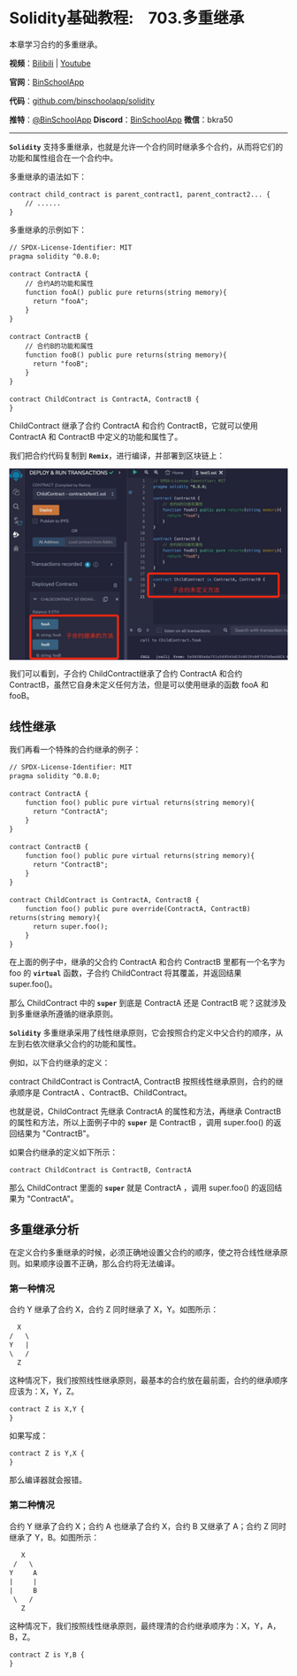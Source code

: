 # Solidity基础教程:&nbsp;&nbsp;&nbsp;&nbsp;703.多重继承

本章学习合约的多重继承。

**视频**：[Bilibili](https://#)  |  [Youtube](https://www.youtube.com/@BinSchoolApp)

**官网**：[BinSchoolApp](https://binschool.app)

**代码**：[github.com/binschoolapp/solidity](https://github.com/binschoolapp/solidity)

**推特**：[@BinSchoolApp](https://twitter.com/BinSchoolApp)    **Discord**：[BinSchoolApp](https://discord.gg/PB2YEvggWq)   **微信**：bkra50 

-----
**`Solidity`** 支持多重继承，也就是允许一个合约同时继承多个合约，从而将它们的功能和属性组合在一个合约中。

多重继承的语法如下：

```solidity
contract child_contract is parent_contract1, parent_contract2... {
    // ......
}
```

多重继承的示例如下：

```solidity
// SPDX-License-Identifier: MIT
pragma solidity ^0.8.0;

contract ContractA {
    // 合约A的功能和属性
    function fooA() public pure returns(string memory){
      return "fooA";
    }
}

contract ContractB {
    // 合约B的功能和属性
    function fooB() public pure returns(string memory){
      return "fooB";
    }
}

contract ChildContract is ContractA, ContractB {
}
```

ChildContract 继承了合约 ContractA 和合约 ContractB，它就可以使用 ContractA 和 ContractB 中定义的功能和属性了。

我们把合约代码复制到 **`Remix`**，进行编译，并部署到区块链上：

<p align="center"><img src="./img/multi-inherit.png" align="middle" width="800px"/></p>
 
我们可以看到，子合约 ChildContract继承了合约 ContractA 和合约 ContractB，虽然它自身未定义任何方法，但是可以使用继承的函数 fooA 和 fooB。

## 线性继承

我们再看一个特殊的合约继承的例子：

```solidity
// SPDX-License-Identifier: MIT
pragma solidity ^0.8.0;

contract ContractA {
    function foo() public pure virtual returns(string memory){
      return "ContractA";
    }
}

contract ContractB {
    function foo() public pure virtual returns(string memory){
      return "ContractB";
    }
}

contract ChildContract is ContractA, ContractB {
    function foo() public pure override(ContractA, ContractB) returns(string memory){
      return super.foo();
    }
}
```

在上面的例子中，继承的父合约 ContractA 和合约 ContractB 里都有一个名字为 foo 的 **`virtual`** 函数，子合约 ChildContract 将其覆盖，并返回结果 super.foo()。

那么 ChildContract 中的 **`super`** 到底是 ContractA 还是 ContractB 呢？这就涉及到多重继承所遵循的继承原则。

**`Solidity`** 多重继承采用了线性继承原则，它会按照合约定义中父合约的顺序，从左到右依次继承父合约的功能和属性。

例如，以下合约继承的定义：

contract ChildContract is ContractA, ContractB 
按照线性继承原则，合约的继承顺序是 ContractA 、ContractB、ChildContract。

也就是说，ChildContract 先继承 ContractA 的属性和方法，再继承 ContractB 的属性和方法，所以上面例子中的 **`super`** 是 ContractB ，调用 super.foo() 的返回结果为 "ContractB"。

如果合约继承的定义如下所示：

```solidity
contract ChildContract is ContractB, ContractA  
```

那么 ChildContract 里面的 **`super`** 就是 ContractA ，调用 super.foo() 的返回结果为 "ContractA"。

## 多重继承分析

在定义合约多重继承的时候，必须正确地设置父合约的顺序，使之符合线性继承原则。如果顺序设置不正确，那么合约将无法编译。

### 第一种情况

合约 Y 继承了合约 X，合约 Z 同时继承了 X，Y。如图所示：

```solidity
  X 
/   \
Y   |
\   /
  Z
```

这种情况下，我们按照线性继承原则，最基本的合约放在最前面，合约的继承顺序应该为：X，Y，Z。

```solidity
contract Z is X,Y {
}
```

如果写成：

```solidity
contract Z is Y,X {
}
```

那么编译器就会报错。

### 第二种情况

合约 Y 继承了合约 X；合约 A 也继承了合约 X，合约 B 又继承了 A；合约 Z 同时继承了 Y，B。如图所示：

```solidity
   X 
 /   \
Y     A
|     |
|     B
 \   / 
   Z
```
这种情况下，我们按照线性继承原则，最终理清的合约继承顺序为：X，Y，A，B，Z。

```solidity
contract Z is Y,B {
}
```